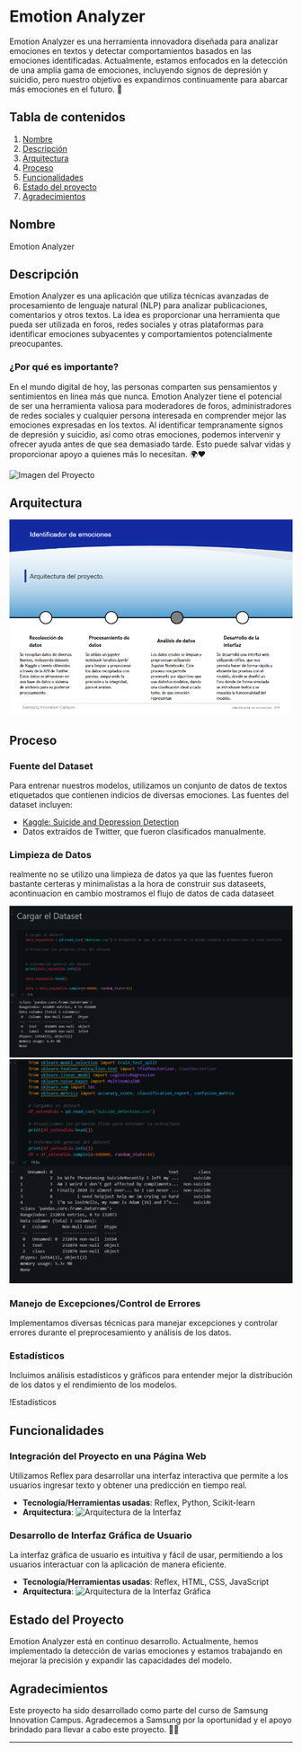 # Emotion Analyzer

Emotion Analyzer es una herramienta innovadora diseñada para analizar emociones en textos y detectar comportamientos basados en las emociones identificadas. Actualmente, estamos enfocados en la detección de una amplia gama de emociones, incluyendo signos de depresión y suicidio, pero nuestro objetivo es expandirnos continuamente para abarcar más emociones en el futuro. 🌟

## Tabla de contenidos

1. [Nombre](#Nombre)
2. [Descripción](#descripción)
3. [Arquitectura](#Arquitectura)
4. [Proceso](#Proceso)
5. [Funcionalidades](#Funcionalidades)
6. [Estado del proyecto](#EstadoDelProyecto)
7. [Agradecimientos](#Agradecimientos)


## Nombre

Emotion Analyzer

## Descripción

Emotion Analyzer es una aplicación que utiliza técnicas avanzadas de procesamiento de lenguaje natural (NLP) para analizar publicaciones, comentarios y otros textos. La idea es proporcionar una herramienta que pueda ser utilizada en foros, redes sociales y otras plataformas para identificar emociones subyacentes y comportamientos potencialmente preocupantes.

### ¿Por qué es importante?

En el mundo digital de hoy, las personas comparten sus pensamientos y sentimientos en línea más que nunca. Emotion Analyzer tiene el potencial de ser una herramienta valiosa para moderadores de foros, administradores de redes sociales y cualquier persona interesada en comprender mejor las emociones expresadas en los textos. Al identificar tempranamente signos de depresión y suicidio, así como otras emociones, podemos intervenir y ofrecer ayuda antes de que sea demasiado tarde. Esto puede salvar vidas y proporcionar apoyo a quienes más lo necesitan. 🌍❤️

![Imagen del Proyecto](ruta/a/imagen/proyecto.png)

## Arquitectura

![Arquitectura del Proyecto](arquitectura.png)

## Proceso

### Fuente del Dataset

Para entrenar nuestros modelos, utilizamos un conjunto de datos de textos etiquetados que contienen indicios de diversas emociones. Las fuentes del dataset incluyen:

- [Kaggle: Suicide and Depression Detection](https://www.kaggle.com/code/chanchal24/suicide-and-depression-detection/input)
- Datos extraídos de Twitter, que fueron clasificados manualmente.

### Limpieza de Datos
realmente no se utilizo una limpieza de datos ya que las fuentes fueron bastante certeras y minimalistas a la hora de construir sus dataseets, acontinuacion en cambio mostramos el flujo de datos de cada dataseet

![Limpieza de Datos](dataseet1.png)
![Limpieza de Datos](dataseet2.png)

### Manejo de Excepciones/Control de Errores

Implementamos diversas técnicas para manejar excepciones y controlar errores durante el preprocesamiento y análisis de los datos.

### Estadísticos

Incluimos análisis estadísticos y gráficos para entender mejor la distribución de los datos y el rendimiento de los modelos.

!Estadísticos

## Funcionalidades

### Integración del Proyecto en una Página Web

Utilizamos Reflex para desarrollar una interfaz interactiva que permite a los usuarios ingresar texto y obtener una predicción en tiempo real.

- **Tecnología/Herramientas usadas**: Reflex, Python, Scikit-learn
- **Arquitectura**: 
  ![Arquitectura de la Interfaz](ruta/a/imagen/arquitectura_interfaz.png)

### Desarrollo de Interfaz Gráfica de Usuario

La interfaz gráfica de usuario es intuitiva y fácil de usar, permitiendo a los usuarios interactuar con la aplicación de manera eficiente.

- **Tecnología/Herramientas usadas**: Reflex, HTML, CSS, JavaScript
- **Arquitectura**: 
  ![Arquitectura de la Interfaz Gráfica](ruta/a/imagen/arquitectura_gui.png)

## Estado del Proyecto

Emotion Analyzer está en continuo desarrollo. Actualmente, hemos implementado la detección de varias emociones y estamos trabajando en mejorar la precisión y expandir las capacidades del modelo.

## Agradecimientos

Este proyecto ha sido desarrollado como parte del curso de Samsung Innovation Campus. Agradecemos a Samsung por la oportunidad y el apoyo brindado para llevar a cabo este proyecto. 🙌😊

---
